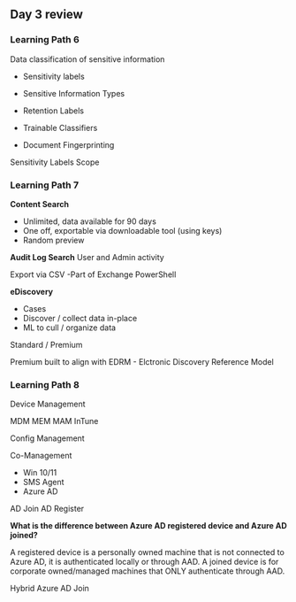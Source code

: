 ## Day 3 review

### Learning Path 6

Data classification of sensitive information

- Sensitivity labels

- Sensitive Information Types

- Retention Labels

- Trainable Classifiers

- Document Fingerprinting

Sensitivity Labels Scope

### Learning Path 7

**Content Search**	
- Unlimited, data available for 90 days
- One off, exportable via downloadable tool (using keys)
- Random preview

**Audit Log Search**
User and Admin activity

Export via CSV
-Part of Exchange PowerShell

**eDiscovery**
- Cases
- Discover / collect data in-place
- ML to cull / organize data

Standard / Premium

Premium built to align with EDRM - Elctronic Discovery Reference Model

### Learning Path 8

Device Management

MDM MEM MAM InTune

Config Management

Co-Management
- Win 10/11
-	SMS Agent
-	Azure AD

AD Join
AD Register

**What is the difference between Azure AD registered device and Azure AD joined?**

A registered device is a personally owned machine that is not connected to Azure AD, it is authenticated locally or through AAD. A joined device is for corporate owned/managed machines that ONLY authenticate through AAD.

Hybrid Azure AD Join



